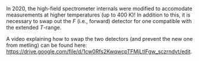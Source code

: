 
In 2020, the high-field spectrometer internals were modified to accomodate
measurements at higher temperatures (up to 400 K)!
In addition to this, it is necessary to swap out the <i>F</i>
(i.e., forward) detector for one compatible with the extended <i>T</i>-range.

A video explaining how to swap the two detectors
(and prevent the new one from metling)
can be found here:
<https://drive.google.com/file/d/1cw0Rfs2KwqwcpTFMjLtIFgw_sczrndvt/edit>.

